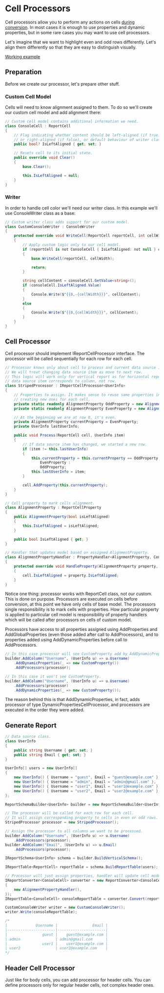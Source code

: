 # Cell Processors

Cell processors allow you to perform any actions on cells [during conversion](./using-report-converter.md). In most cases it is enough to use properties and dynamic properties, but in some rare cases you may want to use cell processors.

Let's imagine that we want to highlight even and odd rows differently. Let's align them differently so that they are easy to distinguish visually.

[Working example](../../docs-samples/cell-processors/XReports.DocsSamples.CellProcessors/Program.cs)

## Preparation

Before we create our processor, let's prepare other stuff.

### Custom Cell Model

Cells will need to know alignment assigned to them. To do so we'll create our custom cell model and add alignment there:

```c#
// Custom cell model contains additional information we need.
class ConsoleCell : ReportCell
{
    // Flag indicating whether content should be left-aligned (if true)
    // or right-aligned (if false), or default behaviour of writer class (if null).
    public bool? IsLeftAligned { get; set; }

    // Resets cell to its initial state.
    public override void Clear()
    {
        base.Clear();

        this.IsLeftAligned = null;
    }
}
```

### Writer

In order to handle cell color we'll need our writer class. In this example we'll use ConsoleWriter class as a base:

```c#
// Custom writer class adds support for our custom model.
class CustomConsoleWriter : ConsoleWriter
{
    protected override void WriteCell(ReportCell reportCell, int cellWidth)
    {
        // Apply custom logic only to our cell model.
        if (reportCell is not ConsoleCell { IsLeftAligned: not null } consoleCell)
        {
            base.WriteCell(reportCell, cellWidth);

            return;
        }

        string cellContent = consoleCell.GetValue<string>();
        if (consoleCell.IsLeftAligned.Value)
        {
            Console.Write($"{{0,-{cellWidth}}}", cellContent);
        }
        else
        {
            Console.Write($"{{0,{cellWidth}}}", cellContent);
        }
    }
}
```

## Cell Processor

Cell processor should implement IReportCellProcessor interface. The processor will be called sequentially for each row for each cell.

```c#
// Processor knows only about cell to process and current data source item.
// We will treat changing data source item as move to next row.
// This logic will work only for vertical report as for horizontal report
// data source item corresponds to column, not row.
class StripedProcessor : IReportCellProcessor<UserInfo>
{
    // Properties to assign. It makes sense to reuse same properties instead
    // creating new ones for each cell.
    private static readonly AlignmentProperty OddProperty = new AlignmentProperty(false);
    private static readonly AlignmentProperty EvenProperty = new AlignmentProperty(true);

    // At the beginning we are at row 0, it's even.
    private AlignmentProperty currentProperty = EvenProperty;
    private UserInfo lastUserInfo;

    public void Process(ReportCell cell, UserInfo item)
    {
        // If data source item has changed, we started a new row.
        if (item != this.lastUserInfo)
        {
            this.currentProperty = this.currentProperty == OddProperty ?
                EvenProperty :
                OddProperty;
            this.lastUserInfo = item;
        }

        cell.AddProperty(this.currentProperty);
    }
}

// Cell property to mark cells alignment.
class AlignmentProperty : ReportCellProperty
{
    public AlignmentProperty(bool isLeftAligned)
    {
        this.IsLeftAligned = isLeftAligned;
    }

    public bool IsLeftAligned { get; }
}

// Handler that updates model based on assigned AlignmentProperty.
class AlignmentPropertyHandler : PropertyHandler<AlignmentProperty, ConsoleCell>
{
    protected override void HandleProperty(AlignmentProperty property, ConsoleCell cell)
    {
        cell.IsLeftAligned = property.IsLeftAligned;
    }
}
```

Notice one thing: processor works with ReportCell class, not our custom. This is done on purpose. Processors are executed on cells before conversion, at this point we have only cells of base model. The processors single responsibility is to mark cells with properties. How particular property is applied to particular cell model is responsibility of property handlers which will be called after processors on cells of custom model.

Processors have access to all properties assigned using AddProperties and AddGlobalProperties (even those added after call to AddProcessors), and to properties added using AddDynamicProperties before call to AddProcessors.

```c#
// In this case processor will see CustomProperty add by AddDynamicProperties.
builder.AddColumn("Username", (UserInfo u) => u.Username)
    .AddDynamicProperties(_ => new CustomProperty())
    .AddProcessors(processor);

// In this case it won't see CustomProperty.
builder.AddColumn("Username", (UserInfo u) => u.Username)
    .AddProcessors(processor)
    .AddDynamicProperties(_ => new CustomProperty());
```

The reason behind this is that AddDynamicProperties, in fact, adds processor of type DynamicPropertiesCellProcessor, and processors are executed in the order they were added.

## Generate Report

```c#
// Data source class.
class UserInfo
{
    public string Username { get; set; }
    public string Email { get; set; }
}

UserInfo[] users = new UserInfo[]
{
    new UserInfo() { Username = "guest", Email = "guest@example.com" },
    new UserInfo() { Username = "admin", Email = "admin@gmail.com" },
    new UserInfo() { Username = "user1", Email = "user1@example.com" },
    new UserInfo() { Username = "user2", Email = "user2@example.com" },
};

ReportSchemaBuilder<UserInfo> builder = new ReportSchemaBuilder<UserInfo>();

// The processor will be called for each row for each cell.
// It will assign corresponding property to cells in even or odd rows.
StripedProcessor processor = new StripedProcessor();

// Assign the processor to all columns we want to be processed.
builder.AddColumn("Username", (UserInfo u) => u.Username)
    .AddProcessors(processor);
builder.AddColumn("Email", (UserInfo u) => u.Email)
    .AddProcessors(processor);

IReportSchema<UserInfo> schema = builder.BuildVerticalSchema();

IReportTable<ReportCell> reportTable = schema.BuildReportTable(users);

// Processor will just assign properties, handler will update cell model accordingly.
IReportConverter<ConsoleCell> converter = new ReportConverter<ConsoleCell>(new[]
{
    new AlignmentPropertyHandler(),
});
IReportTable<ConsoleCell> consoleReportTable = converter.Convert(reportTable);

CustomConsoleWriter writer = new CustomConsoleWriter();
writer.Write(consoleReportTable);

/*
|             Username |                Email |
|----------------------|----------------------|
|                guest |    guest@example.com |
| admin                | admin@gmail.com      |
|                user1 |    user1@example.com |
| user2                | user2@example.com    |
*/
```

##  Header Cell Processor

Just like for body cells, you can add processor for header cells. You can define processors only for regular header cells, not complex header ones.
